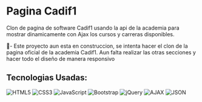 # Pagina Cadif1
Clon de pagina de software Cadif1 usando la api de la academia para mostrar dinamicamente con Ajax los cursos y carreras disponibles.

🚧- Este proyecto aun esta en construccion, se intenta hacer el clon de la pagina oficial de la academia Cadif1. Aun falta realizar las otras secciones y hacer todo el diseño de manera responsivo
## Tecnologias Usadas:
![HTML5](https://img.shields.io/badge/-HTML5-%23E44D27?style=flat-square&logo=html5&logoColor=ffffff)
![CSS3](https://img.shields.io/badge/-CSS3-%231572B6?style=flat-square&logo=css3)
![JavaScript](https://img.shields.io/badge/-JavaScript-black?style=flat-square&logo=javascript)
![Bootstrap](https://img.shields.io/badge/-Bootstrap-563D7C?style=flat-square&logo=bootstrap)
![jQuery](https://img.shields.io/badge/-jQuery-222222?style=flat&logo=jQuery&logoColor=0769AD)
![AJAX](https://img.shields.io/badge/-Ajax-222222?style=flat&logo=Ajax&logoColor=0769AD)
![JSON](https://img.shields.io/badge/-Json-222222?style=flat&logo=jsony&logoColor=0769AD)
